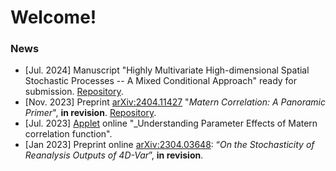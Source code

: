 # Welcome! 

### News
- [Jul. 2024] Manuscript "Highly Multivariate High-dimensional Spatial Stochastic Processes -- A Mixed Conditional Approach" ready for submission. [Repository](https://github.com/xc308/HMHD_Sp).
-  [Nov. 2023] Preprint [arXiv:2404.11427](https://arxiv.org/abs/2404.11427) "_Matern Correlation: A Panoramic Primer_", **in revision**. [Repository](https://github.com/xc308/Exploration_of_Matern).
-  [Jul. 2023] [Applet](https://xiaoqingchen.shinyapps.io/Matern_Tutorial/) online "_Understanding Parameter Effects of Matern correlation function".
-  [Jan 2023] Preprint online [arXiv:2304.03648](https://arxiv.org/abs/2304.03648#:~:text=This%20work%20is%20motivated%20by,information%20on%20a%20global%20scale.):  “_On the Stochasticity of Reanalysis Outputs of 4D-Var_”, **in revision**.


